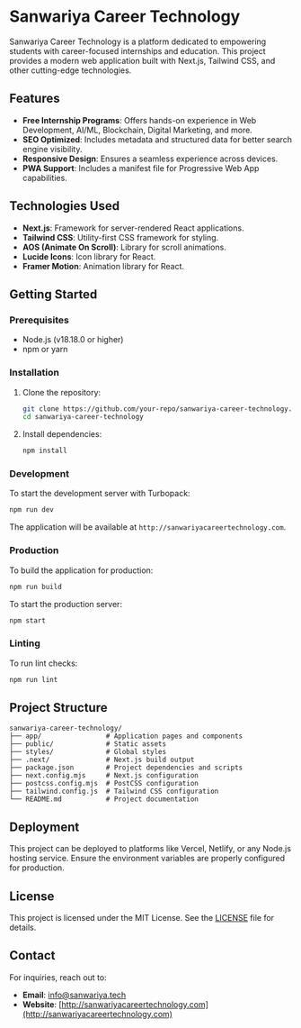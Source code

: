 # Sanwariya Career Technology

Sanwariya Career Technology is a platform dedicated to empowering students with career-focused internships and education. This project provides a modern web application built with Next.js, Tailwind CSS, and other cutting-edge technologies.

## Features

- **Free Internship Programs**: Offers hands-on experience in Web Development, AI/ML, Blockchain, Digital Marketing, and more.
- **SEO Optimized**: Includes metadata and structured data for better search engine visibility.
- **Responsive Design**: Ensures a seamless experience across devices.
- **PWA Support**: Includes a manifest file for Progressive Web App capabilities.

## Technologies Used

- **Next.js**: Framework for server-rendered React applications.
- **Tailwind CSS**: Utility-first CSS framework for styling.
- **AOS (Animate On Scroll)**: Library for scroll animations.
- **Lucide Icons**: Icon library for React.
- **Framer Motion**: Animation library for React.

## Getting Started

### Prerequisites

- Node.js (v18.18.0 or higher)
- npm or yarn

### Installation

1. Clone the repository:
   ```bash
   git clone https://github.com/your-repo/sanwariya-career-technology.git
   cd sanwariya-career-technology
   ```

2. Install dependencies:
   ```bash
   npm install
   ```

### Development

To start the development server with Turbopack:
```bash
npm run dev
```

The application will be available at `http://sanwariyacareertechnology.com`.

### Production

To build the application for production:
```bash
npm run build
```

To start the production server:
```bash
npm start
```

### Linting

To run lint checks:
```bash
npm run lint
```

## Project Structure

```
sanwariya-career-technology/
├── app/                # Application pages and components
├── public/             # Static assets
├── styles/             # Global styles
├── .next/              # Next.js build output
├── package.json        # Project dependencies and scripts
├── next.config.mjs     # Next.js configuration
├── postcss.config.mjs  # PostCSS configuration
├── tailwind.config.js  # Tailwind CSS configuration
└── README.md           # Project documentation
```

## Deployment

This project can be deployed to platforms like Vercel, Netlify, or any Node.js hosting service. Ensure the environment variables are properly configured for production.

## License

This project is licensed under the MIT License. See the [LICENSE](LICENSE) file for details.

## Contact

For inquiries, reach out to:
- **Email**: info@sanwariya.tech
- **Website**: [http://sanwariyacareertechnology.com](http://sanwariyacareertechnology.com)
